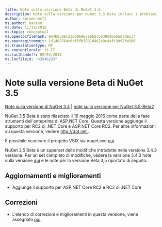 ```yaml
---
title: Note sulla versione Beta di NuGet 3.5
description: Note sulla versione per NuGet 3.5 Beta inclusi i problemi noti, correzioni di bug, funzionalità aggiunte e dcr.
author: karann-msft
ms.author: karann
ms.date: 11/11/2016
ms.topic: conceptual
ms.openlocfilehash: 8e4b05a9c230506967ebb8c5038e9b69ad7de117
ms.sourcegitcommit: 1d1406764c6af5fb7801d462e0c4afc9092fa569
ms.translationtype: MT
ms.contentlocale: it-IT
ms.lasthandoff: 09/04/2018
ms.locfileid: "43546293"
---
```

# <a name="nuget-35-beta-release-notes"></a>Note sulla versione Beta di NuGet 3.5

[Note sulla versione di NuGet 3.4](../release-notes/nuget-3.4.md) | [note sulla versione per NuGet 3.5-Beta2](../release-notes/nuget-3.5-Beta2.md)

NuGet 3.5 Beta è stato rilasciato il 16 maggio 2016 come parte della fase strumenti dell'anteprima di ASP.NET Core. Questa versione aggiunge il supporto per RC2 di .NET Core e ASP.NET Core RC2. Per altre informazioni su questa versione, vedere [ http://dot.net ](http://dot.net).

È possibile scaricare il progetto VSIX sia nuget.exe [qui](https://dist.nuget.org/index.html).

NuGet 3.5 Beta è un superset delle modifiche introdotte nella versione 3.4.3 versione. Per un set completo di modifiche, vedere la versione 3.4.3 note sulla versione [qui](https://github.com/NuGet/Home/issues?q=is%3Aissue+milestone%3A3.4.3+is%3Aclosed) e le note per la versione Beta 3,5 riportato di seguito.

## <a name="updates-and-improvements"></a>Aggiornamenti e miglioramenti

* Aggiunge il supporto per ASP.NET Core RC2 e RC2 di .NET Core

## <a name="fixes"></a>Correzioni

* L'elenco di correzioni e miglioramenti in questa versione, viene assegnato [qui](https://github.com/NuGet/Home/issues?q=is%3Aissue+milestone%3A%223.5+Beta%22+is%3Aclosed).